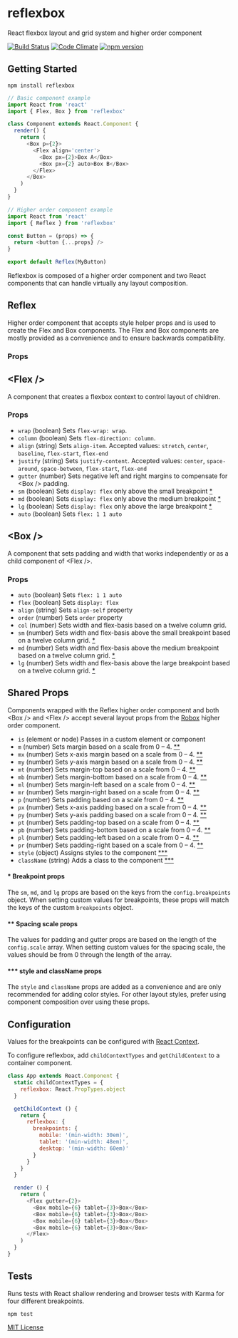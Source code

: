 # reflexbox

React flexbox layout and grid system and higher order component

[![Build Status](https://travis-ci.org/jxnblk/reflexbox.svg?branch=master)](https://travis-ci.org/jxnblk/reflexbox)
[![Code Climate](https://codeclimate.com/github/jxnblk/reflexbox/badges/gpa.svg)](https://codeclimate.com/github/jxnblk/reflexbox)
[![npm version](https://badge.fury.io/js/reflexbox.svg)](https://badge.fury.io/js/reflexbox)

## Getting Started

```
npm install reflexbox
```

```js
// Basic component example
import React from 'react'
import { Flex, Box } from 'reflexbox'

class Component extends React.Component {
  render() {
    return (
      <Box p={2}>
        <Flex align='center'>
          <Box px={2}>Box A</Box>
          <Box px={2} auto>Box B</Box>
        </Flex>
      </Box>
    )
  }
}
```

```js
// Higher order component example
import React from 'react'
import { Reflex } from 'reflexbox'

const Button = (props) => {
  return <button {...props} />
}

export default Reflex(MyButton)
```

Reflexbox is composed of a higher order component and two React components that can handle virtually any layout composition.

## Reflex

Higher order component that accepts style helper props and is used to create the Flex and Box components.
The Flex and Box components are mostly provided as a convenience and to ensure backwards compatibility.

### Props

## \<Flex /\>

A component that creates a flexbox context to control layout of children.

### Props

- `wrap` (boolean) Sets `flex-wrap: wrap`.
- `column` (boolean) Sets `flex-direction: column`.
- `align` (string) Sets `align-item`. Accepted values: `stretch`, `center`, `baseline`, `flex-start`, `flex-end`
- `justify` (string) Sets `justify-content`. Accepted values: `center`, `space-around`, `space-between`, `flex-start`, `flex-end`
- `gutter` (number) Sets negative left and right margins to compensate for \<Box /\> padding.
- `sm` (boolean) Sets `display: flex` only above the small breakpoint [*](breakpoint-props)
- `md` (boolean) Sets `display: flex` only above the medium breakpoint [*](breakpoint-props)
- `lg` (boolean) Sets `display: flex` only above the large breakpoint [*](breakpoint-props)
- `auto` (boolean) Sets `flex: 1 1 auto`

## \<Box /\>

A component that sets padding and width that works independently or as a child component of \<Flex /\>.

### Props

- `auto` (boolean) Sets `flex: 1 1 auto`
- `flex` (boolean) Sets `display: flex`
- `align` (string) Sets `align-self` property
- `order` (number) Sets `order` property
- `col` (number) Sets width and flex-basis based on a twelve column grid.
- `sm` (number) Sets width and flex-basis above the small breakpoint based on a twelve column grid. [*](breakpoint-props)
- `md` (number) Sets width and flex-basis above the medium breakpoint based on a twelve column grid. [*](breakpoint-props)
- `lg` (number) Sets width and flex-basis above the large breakpoint based on a twelve column grid. [*](breakpoint-props)

## Shared Props

Components wrapped with the Reflex higher order component
and both \<Box /\> and \<Flex /\> accept several layout props from
the [Robox](https://github.com/jxnblk/robox) higher order component.

- `is` (element or node) Passes in a custom element or component
- `m` (number) Sets margin based on a scale from 0 – 4. [**](spacing-scale-props)
- `mx` (number) Sets x-axis margin based on a scale from 0 – 4. [**](spacing-scale-props)
- `my` (number) Sets y-axis margin based on a scale from 0 – 4. [**](spacing-scale-props)
- `mt` (number) Sets margin-top based on a scale from 0 – 4. [**](spacing-scale-props)
- `mb` (number) Sets margin-bottom based on a scale from 0 – 4. [**](spacing-scale-props)
- `ml` (number) Sets margin-left based on a scale from 0 – 4. [**](spacing-scale-props)
- `mr` (number) Sets margin-right based on a scale from 0 – 4. [**](spacing-scale-props)
- `p` (number) Sets padding based on a scale from 0 – 4. [**](spacing-scale-props)
- `px` (number) Sets x-axis padding based on a scale from 0 – 4. [**](spacing-scale-props)
- `py` (number) Sets y-axis padding based on a scale from 0 – 4. [**](spacing-scale-props)
- `pt` (number) Sets padding-top based on a scale from 0 – 4. [**](spacing-scale-props)
- `pb` (number) Sets padding-bottom based on a scale from 0 – 4. [**](spacing-scale-props)
- `pl` (number) Sets padding-left based on a scale from 0 – 4. [**](spacing-scale-props)
- `pr` (number) Sets padding-right based on a scale from 0 – 4. [**](spacing-scale-props)
- `style` (object) Assigns styles to the component [***](#style-and-classname-props)
- `className` (string) Adds a class to the component [***](#style-and-classname-props)

#### * Breakpoint props

The `sm`, `md`, and `lg` props are based on the keys from the `config.breakpoints` object.
When setting custom values for breakpoints, these props will match the keys of the custom `breakpoints` object.

#### ** Spacing scale props

The values for padding and gutter props are based on the length of the `config.scale` array.
When setting custom values for the spacing scale, the values should be from 0 through the length of the array.

#### *** style and className props

The `style` and `className` props are added as a convenience and are only recommended for adding color styles.
For other layout styles, prefer using component composition over using these props.

## Configuration

Values for the breakpoints can be configured with
[React Context](https://facebook.github.io/react/docs/context.html).

To configure reflexbox, add `childContextTypes` and `getChildContext` to a container component.

```js
class App extends React.Component {
  static childContextTypes = {
    reflexbox: React.PropTypes.object
  }

  getChildContext () {
    return {
      reflexbox: {
        breakpoints: {
          mobile: '(min-width: 30em)',
          tablet: '(min-width: 48em)',
          desktop: '(min-width: 60em)'
        }
      }
    }
  }

  render () {
    return (
      <Flex gutter={2}>
        <Box mobile={6} tablet={3}>Box</Box>
        <Box mobile={6} tablet={3}>Box</Box>
        <Box mobile={6} tablet={3}>Box</Box>
        <Box mobile={6} tablet={3}>Box</Box>
      </Flex>
    )
  }
}
```

## Tests

Runs tests with React shallow rendering and browser tests with Karma for four different breakpoints.

```
npm test
```

[MIT License](.github/LICENSE.md)

